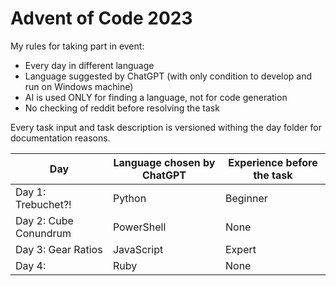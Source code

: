 # Advent of Code 2023

My rules for taking part in event:

* Every day in different language
* Language suggested by ChatGPT (with only condition to develop and run on Windows machine)
* AI is used ONLY for finding a language, not for code generation
* No checking of reddit before resolving the task

Every task input and task description is versioned withing the day folder for documentation reasons.

| Day                   | Language chosen by ChatGPT | Experience before the task |
|-----------------------|----------------------------|----------------------------|
| Day 1: Trebuchet?!    | Python                     | Beginner                   |
| Day 2: Cube Conundrum | PowerShell                 | None                       |
| Day 3: Gear Ratios    | JavaScript                 | Expert                     |
| Day 4:                | Ruby                       | None                       |